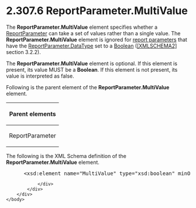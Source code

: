 <html dir="LTR" xmlns:mshelp="http://msdn.microsoft.com/mshelp" xmlns:ddue="http://ddue.schemas.microsoft.com/authoring/2003/5" xmlns:xlink="http://www.w3.org/1999/xlink" xmlns:tool="http://www.microsoft.com/tooltip">
    <head>
        <meta http-equiv="Content-Type" content="text/html; CHARSET=utf-8"></meta>
        <meta name="save" content="history"></meta>
        <title>2.307.6 ReportParameter.MultiValue</title>
        <xml>
            <mshelp:toctitle title="2.307.6 ReportParameter.MultiValue"></mshelp:toctitle>
            <mshelp:rltitle title="[MS-RDL]: ReportParameter.MultiValue"></mshelp:rltitle>
            <mshelp:keyword index="A" term="c21237a1-8237-4538-a105-1f760242de1d"></mshelp:keyword>
            <mshelp:attr name="DCSext.ContentType" value="open specification"></mshelp:attr>
            <mshelp:attr name="AssetID" value="c21237a1-8237-4538-a105-1f760242de1d"></mshelp:attr>
            <mshelp:attr name="TopicType" value="kbRef"></mshelp:attr>
            <mshelp:attr name="DCSext.Title" value="[MS-RDL]: ReportParameter.MultiValue" />
        </xml>
    </head>
    <body>
        <div id="header">
            <h1 class="heading">2.307.6 ReportParameter.MultiValue</h1>
        </div>
        <div id="mainSection">
            <div id="mainBody">
                <div id="allHistory" class="saveHistory"></div>
                <div id="sectionSection0" class="section" name="collapseableSection">
                    

<p>The <b>ReportParameter.MultiValue</b> element specifies
whether a <a href="7c3f4c83-9172-48db-94c1-693295c5d623.htm">ReportParameter</a>
can take a set of values rather than a single value. The <b>ReportParameter.MultiValue</b>
element is ignored for <a href="b2482b3f-74ab-4ca8-a9e5-c07955011743.htm#gt_283f53be-0e83-4476-b3d3-8cc31468e6ef">report
parameters</a> that have the <a href="248a4828-635d-45ec-9f6b-c2f601ed1fa1.htm">ReportParameter.DataType</a>
set to a <a href="4802fa14-3619-43fa-9898-3acab160a24c.htm">Boolean</a> (<a href="https://go.microsoft.com/fwlink/?LinkId=90610">[XMLSCHEMA2]</a> section
3.2.2). </p>

<p>The <b>ReportParameter.MultiValue</b> element is optional.
If this element is present, its value MUST be a <b>Boolean</b>. If this element
is not present, its value is interpreted as false.</p>

<p>Following is the parent element of the <b>ReportParameter.MultiValue</b>
element.</p>

<table>
 <thead>
  <tr>
   <th>
   <p>Parent elements</p>
   </th>
  </tr>
 </thead>
 <tr>
  <td>
  <p>ReportParameter</p>
  </td>
 </tr>
</table>

<p>The following is the XML Schema definition of the <b>ReportParameter.MultiValue</b>
element.</p>

<dl>
<dd>
<div><pre> &lt;xsd:element name=&quot;MultiValue&quot; type=&quot;xsd:boolean&quot; minOccurs=&quot;0&quot; /&gt;
</pre></div>
</dd></dl>


                </div>
            </div>
        </div>
    </body>
</html>